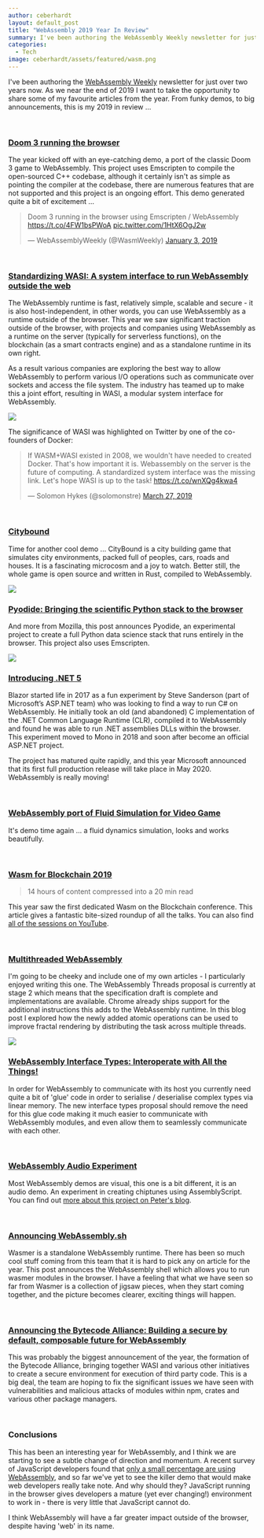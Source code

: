 ```yaml
---
author: ceberhardt
layout: default_post
title: "WebAssembly 2019 Year In Review"
summary: I've been authoring the WebAssembly Weekly newsletter for just over two years now. As we near the end of 2019 I want to take the opportunity to share some of my favourite articles from the year. 
categories:
  - Tech
image: ceberhardt/assets/featured/wasm.png
---
```


I've been authoring the [WebAssembly Weekly](https://wasmweekly.news/) newsletter for just over two years now. As we near the end of 2019 I want to take the opportunity to share some of my favourite articles from the year. From funky demos, to big announcements, this is my 2019 in review ...

<br/>

### [Doom 3 running the browser](http://www.continuation-labs.com/projects/d3wasm/)

The year kicked off with an eye-catching demo, a port of the classic Doom 3 game to WebAssembly. This project uses Emscripten to compile the open-sourced C++ codebase, although it certainly isn't as simple as pointing the compiler at the codebase, there are numerous features that are not supported and this project is an ongoing effort. This demo generated quite a bit of excitement ...

<blockquote class="twitter-tweet"><p lang="en" dir="ltr">Doom 3 running in the browser using Emscripten / WebAssembly <a href="https://t.co/4FW1bsPWoA">https://t.co/4FW1bsPWoA</a> <a href="https://t.co/1HtX6OgJ2w">pic.twitter.com/1HtX6OgJ2w</a></p>&mdash; WebAssemblyWeekly (@WasmWeekly) <a href="https://twitter.com/WasmWeekly/status/1080839619602714625?ref_src=twsrc%5Etfw">January 3, 2019</a></blockquote> <script async src="https://platform.twitter.com/widgets.js" charset="utf-8"></script>

<br/>

### [Standardizing WASI: A system interface to run WebAssembly outside the web](https://hacks.mozilla.org/2019/03/standardizing-wasi-a-webassembly-system-interface/)

The WebAssembly runtime is fast, relatively simple, scalable and secure - it is also host-independent, in other words, you can use WebAssembly as a runtime outside of the browser. This year we saw significant traction outside of the browser, with projects and companies using WebAssembly as a runtime on the server (typically for serverless functions), on the blockchain (as a smart contracts engine) and as a standalone runtime in its own right.

As a result various companies are exploring the best way to allow WebAssembly to perform various I/O operations such as communicate over sockets and access the file system. The industry has teamed up to make this a joint effort, resulting in WASI, a modular system interface for WebAssembly.

<img src="{{site.baseurl}}/ceberhardt/assets/wasm-review/wasi.png"/>

The significance of WASI was highlighted on Twitter by one of the co-founders of Docker:

<blockquote class="twitter-tweet"><p lang="en" dir="ltr">If WASM+WASI existed in 2008, we wouldn&#39;t have needed to created Docker. That&#39;s how important it is. Webassembly on the server is the future of computing. A standardized system interface was the missing link. Let&#39;s hope WASI is up to the task! <a href="https://t.co/wnXQg4kwa4">https://t.co/wnXQg4kwa4</a></p>&mdash; Solomon Hykes (@solomonstre) <a href="https://twitter.com/solomonstre/status/1111004913222324225?ref_src=twsrc%5Etfw">March 27, 2019</a></blockquote> <script async src="https://platform.twitter.com/widgets.js" charset="utf-8"></script>

<br/>

### [Citybound](https://aeplay.org/citybound)

Time for another cool demo ... CityBound is a city building game that simulates city environments, packed full of peoples, cars, roads and houses. It is a fascinating microcosm and a joy to watch. Better still, the whole game is open source and written in Rust, compiled to WebAssembly. 

<img src="{{site.baseurl}}/ceberhardt/assets/wasm-review/citybound.png"/>

<br/>

### [Pyodide: Bringing the scientific Python stack to the browser](https://hacks.mozilla.org/2019/04/pyodide-bringing-the-scientific-python-stack-to-the-browser/)

And more from Mozilla, this post announces Pyodide, an experimental project to create a full Python data science stack that runs entirely in the browser. This project also uses Emscripten.

<img src="{{site.baseurl}}/ceberhardt/assets/wasm-review/pyodide.gif"/>

<br/>

### [Introducing .NET 5](https://devblogs.microsoft.com/dotnet/introducing-net-5/)

Blazor started life in 2017 as a fun experiment by Steve Sanderson (part of Microsoft’s ASP.NET team) who was looking to find a way to run C# on WebAssembly. He initially took an old (and abandoned) C implementation of the .NET Common Language Runtime (CLR), compiled it to WebAssembly and found he was able to run .NET assemblies DLLs within the browser. This experiment moved to Mono in 2018 and soon after become an official ASP.NET project.

The project has matured quite rapidly, and this year Microsoft announced that its first full production release will take place in May 2020. WebAssembly is really moving!

<br/>

### [WebAssembly port of Fluid Simulation for Video Game](https://www.buildingphysicsonline.com/MjgIntelFluidDemo/webgl.html#)

It's demo time again ... a fluid dynamics simulation, looks and works beautifully.

<br/>

### [Wasm for Blockchain 2019](https://medium.com/nearprotocol/wasm-for-blockchain-2019-d093bfeb6133)

> 14 hours of content compressed into a 20 min read

This year saw the first dedicated Wasm on the Blockchain conference. This article gives a fantastic bite-sized roundup of all the talks. You can also find [all of the sessions on YouTube](https://www.youtube.com/playlist?list=PL5BszCNLCnMOt7wCU9CmTaaFPP3-cIKmR).

<br/>

### [Multithreaded WebAssembly](https://blog.scottlogic.com/2019/07/15/multithreaded-webassembly.html)

I'm going to be cheeky and include one of my own articles - I particularly enjoyed writing this one. The WebAssembly Threads proposal is currently at stage 2 which means that the specification draft is complete and implementations are available. Chrome already ships support for the additional instructions this adds to the WebAssembly runtime. In this blog post I explored how the newly added atomic operations can be used to improve fractal rendering by distributing the task across multiple threads.

<img src="{{site.baseurl}}/ceberhardt/assets/wasm-mandelbrot-streaks.png"/>

<br/>

### [WebAssembly Interface Types: Interoperate with All the Things!](https://hacks.mozilla.org/2019/08/webassembly-interface-types/)

In order for WebAssembly to communicate with its host you currently need quite a bit of 'glue' code in order to serialise / deserialise complex types via linear memory. The new interface types proposal should remove the need for this glue code making it much easier to communicate with WebAssembly modules, and even allow them to seamlessly communicate with each other.

<br/>

### [WebAssembly Audio Experiment](https://petersalomonsen.com/webassemblymusic/livecodev1/?gist=ea73551e352440d5f470c6af89d7fe7c)

Most WebAssembly demos are visual, this one is a bit different, it is an audio demo. An experiment in creating chiptunes using AssemblyScript. You can find out [more about this project on Peter's blog](https://petersalomonsen.com/articles/webassemblysynth/intro.html).

<br/>

### [Announcing WebAssembly.sh](https://medium.com/wasmer/webassembly-sh-408b010c14db)

Wasmer is a standalone WebAssembly runtime. There has been so much cool stuff coming from this team that it is hard to pick any on article for the year. This post announces the WebAssembly shell which allows you to run wasmer modules in the browser. I have a feeling that what we have seen so far from Wasmer is a collection of jigsaw pieces, when they start coming together, and the picture becomes clearer, exciting things will happen.

<br/>

### [Announcing the Bytecode Alliance: Building a secure by default, composable future for WebAssembly](https://hacks.mozilla.org/2019/11/announcing-the-bytecode-alliance/)

This was probably the biggest announcement of the year, the formation of the Bytecode Alliance, bringing together WASI and various other initiatives to create a secure environment for execution of third party code. This is a big deal, the team are hoping to fix the significant issues we have seen with vulnerabilities and malicious attacks of modules within npm, crates and various other package managers.

<br/>

### Conclusions

This has been an interesting year for WebAssembly, and I think we are starting to see a subtle change of direction and momentum. A recent survey of JavaScript developers found that [only a small percentage are using WebAssembly](https://www.infoworld.com/article/3509588/webassembly-hasnt-grabbed-javascript-developers.html), and so far we've yet to see the killer demo that would make web developers really take note. And why should they? JavaScript running in the browser gives developers a mature (yet ever changing!) environment to work in - there is very little that JavaScript cannot do. 

I think WebAssembly will have a far greater impact outside of the browser, despite having 'web' in its name.

